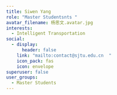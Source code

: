 ```yaml
---
title: Siwen Yang
role: "Master Studentsnts "
avatar_filename: 杨思文.avatar.jpg
interests:
  - Intelligent Transportation
social:
  - display:
      header: false
    link: "mailto:contact@sjtu.edu.cn  "
    icon_pack: fas
    icon: envelope
superuser: false
user_groups:
  - Master Students
---
```

